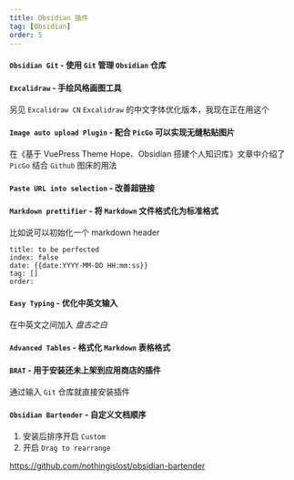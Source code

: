 ```yaml
---
title: Obsidian 插件
tag: [Obsidian]
order: 5
---
```


#### `Obsidian Git` - 使用 `Git` 管理 `Obsidian` 仓库

#### `Excalidraw` - 手绘风格画图工具

另见 `Excalidraw CN`
`Excalidraw` 的中文字体优化版本，我现在正在用这个

#### `Image auto upload Plugin` - 配合 `PicGo` 可以实现无缝粘贴图片

在《基于 VuePress Theme Hope、Obsidian 搭建个人知识库》文章中介绍了 `PicGo` 结合 `Github` 图床的用法

#### `Paste URL into selection` - 改善超链接

#### `Markdown prettifier` - 将 `Markdown` 文件格式化为标准格式

比如说可以初始化一个 markdown header

```
title: to be perfected
index: false
date: {{date:YYYY-MM-DD HH:mm:ss}}
tag: []
order:
```

#### `Easy Typing` - 优化中英文输入

在中英文之间加入 _盘古之白_

#### `Advanced Tables` - 格式化 `Markdown` 表格格式

#### `BRAT` - 用于安装还未上架到应用商店的插件

通过输入 `Git` 仓库就直接安装插件

#### `Obsidian Bartender` - 自定义文档顺序

1. 安装后排序开启 `Custom`
2. 开启 `Drag to rearrange`

<https://github.com/nothingislost/obsidian-bartender>
